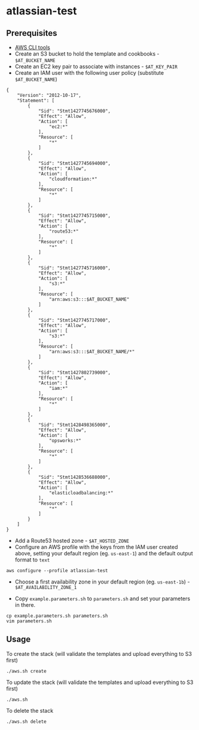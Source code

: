 # atlassian-test

## Prerequisites

- [AWS CLI tools](http://docs.aws.amazon.com/cli/latest/userguide/installing.html)
- Create an S3 bucket to hold the template and cookbooks - `$AT_BUCKET_NAME`
- Create an EC2 key pair to associate with instances - `$AT_KEY_PAIR`
- Create an IAM user with the following user policy (substitute `$AT_BUCKET_NAME`)

```
{
    "Version": "2012-10-17",
    "Statement": [
        {
            "Sid": "Stmt1427745676000",
            "Effect": "Allow",
            "Action": [
                "ec2:*"
            ],
            "Resource": [
                "*"
            ]
        },
        {
            "Sid": "Stmt1427745694000",
            "Effect": "Allow",
            "Action": [
                "cloudformation:*"
            ],
            "Resource": [
                "*"
            ]
        },
        {
            "Sid": "Stmt1427745715000",
            "Effect": "Allow",
            "Action": [
                "route53:*"
            ],
            "Resource": [
                "*"
            ]
        },
        {
            "Sid": "Stmt1427745716000",
            "Effect": "Allow",
            "Action": [
                "s3:*"
            ],
            "Resource": [
                "arn:aws:s3:::$AT_BUCKET_NAME"
            ]
        },
        {
            "Sid": "Stmt1427745717000",
            "Effect": "Allow",
            "Action": [
                "s3:*"
            ],
            "Resource": [
                "arn:aws:s3:::$AT_BUCKET_NAME/*"
            ]
        },
        {
            "Sid": "Stmt1427802739000",
            "Effect": "Allow",
            "Action": [
                "iam:*"
            ],
            "Resource": [
                "*"
            ]
        },
        {
            "Sid": "Stmt1428498365000",
            "Effect": "Allow",
            "Action": [
                "opsworks:*"
            ],
            "Resource": [
                "*"
            ]
        },
        {
            "Sid": "Stmt1428536688000",
            "Effect": "Allow",
            "Action": [
                "elasticloadbalancing:*"
            ],
            "Resource": [
                "*"
            ]
        }
    ]
}
```

- Add a Route53 hosted zone - `$AT_HOSTED_ZONE`
- Configure an AWS profile with the keys from the IAM user created above, setting your default region (eg. `us-east-1`) and the default output format to `text`

```
aws configure --profile atlassian-test
```

- Choose a first availability zone in your default region (eg. `us-east-1b`) - `$AT_AVAILABILITY_ZONE_1`

- Copy `example.parameters.sh` to `parameters.sh` and set your parameters in there.

```
cp example.parameters.sh parameters.sh
vim parameters.sh
```

## Usage

To create the stack (will validate the templates and upload everything to S3 first)

```
./aws.sh create
```

To update the stack (will validate the templates and upload everything to S3 first)

```
./aws.sh
```

To delete the stack

```
./aws.sh delete
```
